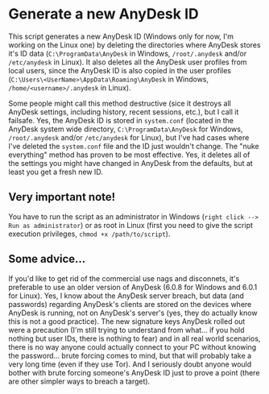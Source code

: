 # Generate a new AnyDesk ID

This script generates a new AnyDesk ID (Windows only for now, I'm working on the Linux one) by deleting the directories where AnyDesk stores it's ID data (`C:\ProgramData\AnyDesk` in Windows, `/root/.anydesk` and/or `/etc/anydesk` in Linux). It also deletes all the AnyDesk user profiles from local users, since the AnyDesk ID is also copied in the user profiles (`C:\Users\<UserName>\AppData\Roaming\AnyDesk` in Windows, `/home/<username>/.anydesk` in Linux).

Some people might call this method destructive (sice it destroys all AnyDesk settings, including history, recent sessions, etc.), but I call it failsafe. Yes, the AnyDesk ID is stored in `system.conf` (located in the AnyDesk system wide directory, `C:\ProgramData\AnyDesk` for Windows, `/root/.anydesk` and/or `/etc/anydesk` for Linux), but I've had cases where I've deleted the `system.conf` file and the ID just wouldn't change. The "nuke everything" method has proven to be most effective. Yes, it deletes all of the settings you might have changed in AnyDesk from the defaults, but at least you get a fresh new ID.

## Very important note!

You have to run the script as an administrator in Windows (`right click --> Run as administrator`) or as root in Linux (first you need to give the script execution privileges, `chmod +x /path/to/script`).

## Some advice...

If you'd like to get rid of the commercial use nags and disconnets, it's preferable to use an older version of AnyDesk (6.0.8 for Windows and 6.0.1 for Linux). Yes, I know about the AnyDesk server breach, but data (and passwords) regarding AnyDesk's clients are stored on the devices where AnyDesk is running, not on AnyDesk's server's (yes, they do actually know this is not a good practice). The new signature keys AnyDesk rolled out were a precaution (I'm still trying to understand from what... if you hold nothing but user IDs, there is nothing to fear) and in all real world scenarios, there is no way anyone could actually connect to your PC without knowing the password... brute forcing comes to mind, but that will probably take a very long time (even if they use Tor). And I seriously doubt anyone would bother with brute forcing someone's AnyDesk ID just to prove a point (there are other simpler ways to breach a target).
